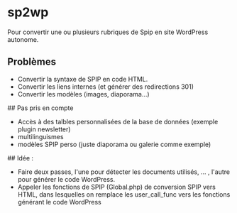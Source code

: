 # sp2wp

Pour convertir une ou plusieurs rubriques de Spip en site WordPress autonome.

## Problèmes
- Convertir la syntaxe de SPIP en code HTML.
- Convertir les liens internes (et générer des redirections 301)
- Convertir les modèles (images, diaporama...)

## Pas pris en compte 
- Accès à des talbles personnalisées de la base de données (exemple plugin newsletter)
- multilinguismes
- modèles SPIP perso (juste diaporama ou galerie comme exemple)

## Idée :
- Faire deux passes, l'une pour détecter les documents utilisés, ... , l'autre pour générer le code WordPress.
- Appeler les fonctions de SPIP (Global.php) de conversion SPIP vers HTML, dans lesquelles on remplace les user_call_func vers les fonctions générant le code WordPress
